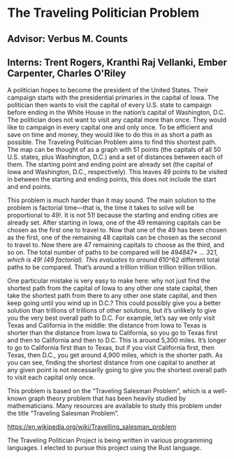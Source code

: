 # The Traveling Politician Problem                                                      

## Advisor: Verbus M. Counts
## Interns: Trent Rogers, Kranthi Raj Vellanki, Ember Carpenter, Charles O'Riley

A politician hopes to become the president of the United States. Their campaign starts with the presidential primaries in the capital of Iowa. The politician then wants to visit the capital of every U.S. state to campaign before ending in the White House in the nation’s capital of Washington, D.C. The politician does not want to visit any capital more than once. They would like to campaign in every capital one and only once. To be efficient and save on time and money, they would like to do this in as short a path as possible. The Traveling Politician Problem aims to find this shortest path. The map can be thought of as a graph with 51 points (the capitals of all 50 U.S. states, plus Washington, D.C.) and a set of distances between each of them. The starting point and ending point are already set (the capital of Iowa and Washington, D.C., respectively). This leaves 49 points to be visited in between the starting and ending points, this does not include the start and end points.

This problem is much harder than it may sound. The main solution to the problem is factorial time—that is, the time it takes to solve will be proportional to 49!. It is not 51! because the starting and ending cities are already set. After starting in Iowa, one of the 49 remaining capitals can be chosen as the first one to travel to. Now that one of the 49 has been chosen as the first, one of the remaining 48 capitals can be chosen as the second to travel to. Now there are 47 remaining capitals to choose as the third, and so on. The total number of paths to be compared will be 49*48*47* … *3*2*1, which is 49! (49 factorial). This evaluates to around 6*10^62 different total paths to be compared. That’s around a trillion trillion trillion trillion trillion. 

One particular mistake is very easy to make here: why not just find the shortest path from the capital of Iowa to any other one state capital, then take the shortest path from there to any other one state capital, and then keep going until you wind up in D.C.? This could possibly give you a better solution than trillions of trillions of other solutions, but it’s unlikely to give you the very best overall path to D.C. For example, let’s say we only visit Texas and California in the middle: the distance from Iowa to Texas is shorter than the distance from Iowa to California, so you go to Texas first and then to California and then to D.C. This is around 5,300 miles. It’s longer to go to California first than to Texas, but if you visit California first, then Texas, then D.C., you get around 4,900 miles, which is the shorter path. As you can see, finding the shortest distance from one capital to another at any given point is not necessarily going to give you the shortest overall path to visit each capital only once. 

This problem is based on the “Traveling Salesman Problem”, which is a well-known graph theory problem that has been heavily studied by mathematicians. Many resources are available to study this problem under the title “Traveling Salesman Problem”.

https://en.wikipedia.org/wiki/Travelling_salesman_problem

The Traveling Politician Project is being written in various programming languages.  I elected to pursue this project using the Rust language.
